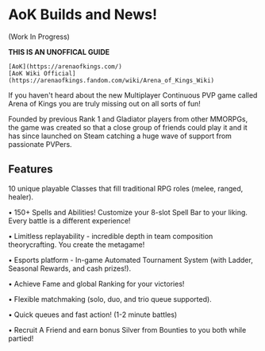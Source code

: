 
# AoK Builds and News!

(Work In Progress)

****THIS IS AN UNOFFICAL GUIDE****

	[AoK](https://arenaofkings.com/)
    [AoK Wiki Official](https://arenaofkings.fandom.com/wiki/Arena_of_Kings_Wiki)

If you haven't heard about the new Multiplayer Continuous PVP game called Arena of Kings you are truly missing out on all sorts of fun!

Founded by previous Rank 1 and Gladiator players from other MMORPGs, the game was created so that a close group of friends could play it and it has since launched on Steam catching a huge wave of support from passionate PVPers.

## Features

10 unique playable Classes that fill traditional RPG roles (melee, ranged, healer).

• 150+ Spells and Abilities! Customize your 8-slot Spell Bar to your liking. Every battle is a different experience!

• Limitless replayability - incredible depth in team composition theorycrafting. You create the metagame!

• Esports platform - In-game Automated Tournament System (with Ladder, Seasonal Rewards, and cash prizes!).

• Achieve Fame and global Ranking for your victories!

• Flexible matchmaking (solo, duo, and trio queue supported).

• Quick queues and fast action! (1-2 minute battles)

• Recruit A Friend and earn bonus Silver from Bounties to you both while partied!

